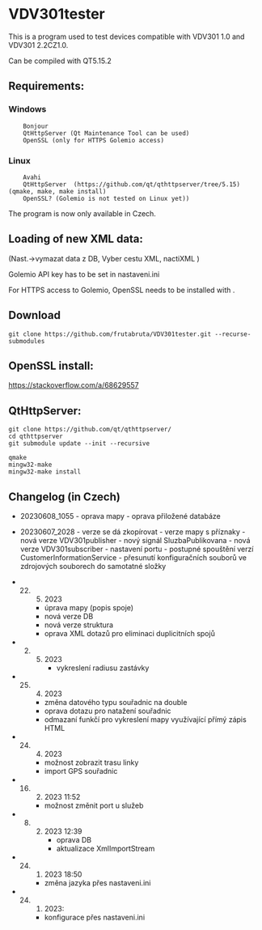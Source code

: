 # VDV301tester

This is a program used to test devices compatible with VDV301 1.0 and VDV301 2.2CZ1.0.

Can be compiled with QT5.15.2
## Requirements:
### Windows
        Bonjour
        QtHttpServer (Qt Maintenance Tool can be used)
        OpenSSL (only for HTTPS Golemio access)
### Linux
        Avahi
        QtHttpServer  (https://github.com/qt/qthttpserver/tree/5.15) (qmake, make, make install)
        OpenSSL? (Golemio is not tested on Linux yet))

The program is now only available in Czech.

## Loading of new XML data:
 (Nast.->vymazat data z DB, Vyber cestu XML, nactiXML  )

 Golemio API key has to be set in nastaveni.ini

For HTTPS access to Golemio, OpenSSL needs to be installed with .

## Download
`git clone https://github.com/frutabruta/VDV301tester.git --recurse-submodules`

## OpenSSL install:
https://stackoverflow.com/a/68629557

## QtHttpServer:
```
git clone https://github.com/qt/qthttpserver/
cd qthttpserver
git submodule update --init --recursive
```

```
qmake
mingw32-make
mingw32-make install
```

## Changelog (in Czech)
- 20230608_1055
        - oprava mapy
        - oprava přiložené databáze 
- 20230607_2028
        - verze se dá zkopírovat
        - verze mapy s příznaky
        - nová verze VDV301publisher
               - nový signál SluzbaPublikovana
        - nová verze VDV301subscriber
                - nastavení portu
        - postupné spouštění verzí CustomerInformationService
        - přesunutí konfiguračních souborů ve zdrojových souborech do samotatné složky


- 22. 5. 2023
        - úprava mapy (popis spoje)
        - nová verze DB
        - nová verze struktura
        - oprava XML dotazů  pro eliminaci duplicitních spojů

- 2. 5. 2023
        - vykreslení radiusu zastávky

- 25. 4. 2023
        - změna datového typu souřadnic na double
        - oprava dotazu pro natažení souřadnic
        - odmazaní funkčí pro vykreslení mapy využívající přímý zápis HTML

- 24. 4. 2023
        - možnost zobrazit trasu linky
        - import GPS souřadnic

- 16. 2. 2023 11:52
        - možnost změnit port u služeb

- 8. 2. 2023 12:39
        - oprava DB
        - aktualizace XmlImportStream

- 24. 1. 2023 18:50

        - změna jazyka přes nastaveni.ini

- 24. 1. 2023:
        - konfigurace přes nastaveni.ini